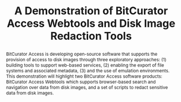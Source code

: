 ---
abstract: 'BitCurator Access is developing open-source software that supports the
  provision of access to disk images through three exploratory approaches: (1) building
  tools to support web-based services, (2) enabling the export of file systems and
  associated metadata, (3) and the use of emulation environments. This demonstration
  will highlight two BitCurator Access software products: BitCurator Access Webtools
  which supports browser-based search and navigation over data from disk images, and
  a set of scripts to redact sensitive data from disk images.'
creators:
- Lee, Christopher A.
- Woods, Kam
date: null
document_url: https://services.phaidra.univie.ac.at/api/object/o:503186/download
grand_parent: iPRES
institutions: []
keywords: []
landing_page_url: https://phaidra.univie.ac.at/o:503186
language: eng
layout: publication
license: CC BY-NC-SA 3.0 AT
notes_url: null
parent: iPRES 2016
publication_type: poster
size: 422606
slides_url: null
source_name: iPRES
stream_url: null
title: A Demonstration of BitCurator Access Webtools and Disk Image Redaction Tools
year: 2016
---